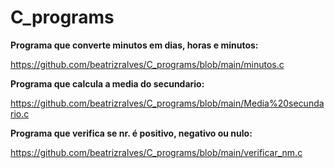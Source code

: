 # C_programs

**Programa que converte minutos em dias,	horas	e	minutos:**

https://github.com/beatrizralves/C_programs/blob/main/minutos.c

**Programa que calcula a media do secundario:**

https://github.com/beatrizralves/C_programs/blob/main/Media%20secundario.c

**Programa que verifica se nr. é positivo, negativo ou nulo:**

https://github.com/beatrizralves/C_programs/blob/main/verificar_nm.c







